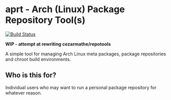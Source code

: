 # aprt - Arch (Linux) Package Repository Tool(s)

[![Build Status](https://travis-ci.com/cezarmathe/aprt.svg?branch=master)](https://travis-ci.com/cezarmathe/aprt)

**WIP - attempt at rewriting cezarmathe/repotools**

A simple tool for managing Arch Linux meta packages, package repositories and chroot build environments.

## Who is this for?

Individual users who may want to run a personal package repository for whatever reason.
